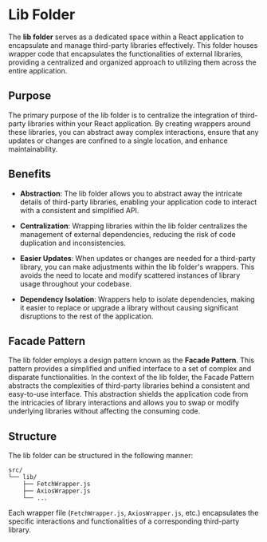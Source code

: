 # Lib Folder

The **lib folder** serves as a dedicated space within a React application to encapsulate and manage third-party libraries effectively. This folder houses wrapper code that encapsulates the functionalities of external libraries, providing a centralized and organized approach to utilizing them across the entire application.

## Purpose

The primary purpose of the lib folder is to centralize the integration of third-party libraries within your React application. By creating wrappers around these libraries, you can abstract away complex interactions, ensure that any updates or changes are confined to a single location, and enhance maintainability.

## Benefits

- **Abstraction**: The lib folder allows you to abstract away the intricate details of third-party libraries, enabling your application code to interact with a consistent and simplified API.

- **Centralization**: Wrapping libraries within the lib folder centralizes the management of external dependencies, reducing the risk of code duplication and inconsistencies.

- **Easier Updates**: When updates or changes are needed for a third-party library, you can make adjustments within the lib folder's wrappers. This avoids the need to locate and modify scattered instances of library usage throughout your codebase.

- **Dependency Isolation**: Wrappers help to isolate dependencies, making it easier to replace or upgrade a library without causing significant disruptions to the rest of the application.

## Facade Pattern

The lib folder employs a design pattern known as the **Facade Pattern**. This pattern provides a simplified and unified interface to a set of complex and disparate functionalities. In the context of the lib folder, the Facade Pattern abstracts the complexities of third-party libraries behind a consistent and easy-to-use interface. This abstraction shields the application code from the intricacies of library interactions and allows you to swap or modify underlying libraries without affecting the consuming code.

## Structure

The lib folder can be structured in the following manner:

```
src/
└── lib/
    ├── FetchWrapper.js
    ├── AxiosWrapper.js
    └── ...
```

Each wrapper file (`FetchWrapper.js`, `AxiosWrapper.js`, etc.) encapsulates the specific interactions and functionalities of a corresponding third-party library.
